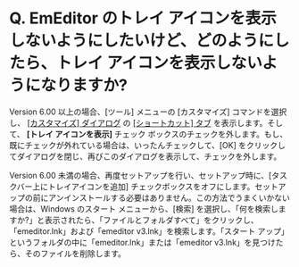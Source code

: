 # Q. EmEditor のトレイ アイコンを表示しないようにしたいけど、どのようにしたら、トレイ アイコンを表示しないようになりますか?

Version 6.00 以上の場合、\[ツール\] メニューの \[カスタマイズ\] コマンドを選択し、 [\[カスタマイズ\] ダイアログ](../../dlg/customize/index) の [\[ショートカット\] タブ](../../dlg/customize/shortcut/index) を表示します。そして、 **\[トレイ アイコンを表示\]** チェック ボックスのチェックを外します。もし、既にチェックが外れている場合は、いったんチェックして、\[OK\]
をクリックしてダイアログを閉じ、再びこのダイアログを表示して、チェックを外します。

Version 6.00 未満の場合、再度セットアップを行い、セットアップ時に、\[タスクバー上にトレイアイコンを追加\]
チェックボックスをオフにします。セットアップの前にアンインストールする必要はありません。この方法でうまくいかない場合は、Windows のスタート
メニューから、\[検索\]
を選択し、「何を検索しますか?」と表示されたら、「ファイルとフォルダすべて」をクリックし、「emeditor.lnk」および「emeditor
v3.lnk」を検索します。「スタート アップ」というフォルダの中に「emeditor.lnk」または「emeditor v3.lnk」を見つけたら、そのファイルを削除します。
